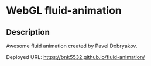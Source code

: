 # WebGL fluid-animation

## Description
Awesome fluid animation created by Pavel Dobryakov. 

Deployed URL: https://bnk5532.github.io/fluid-animation/
